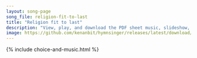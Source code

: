 ```yaml
---
layout: song-page
song_file: religion-fit-to-last
title: "Religion fit to last"
description: "View, play, and download the PDF sheet music, slideshow, and audio. Lyrics: A voice within cries out, distressed, to see you taste the fruit, forbidden by your God and creed, respected since your youth: ''Prodigal, I'll fight ... english secular 1part accompanied"
image: https://github.com/kenanbit/hymnsinger/releases/latest/download/religion-fit-to-last-trad.png
---
```


{% include choice-and-music.html %}